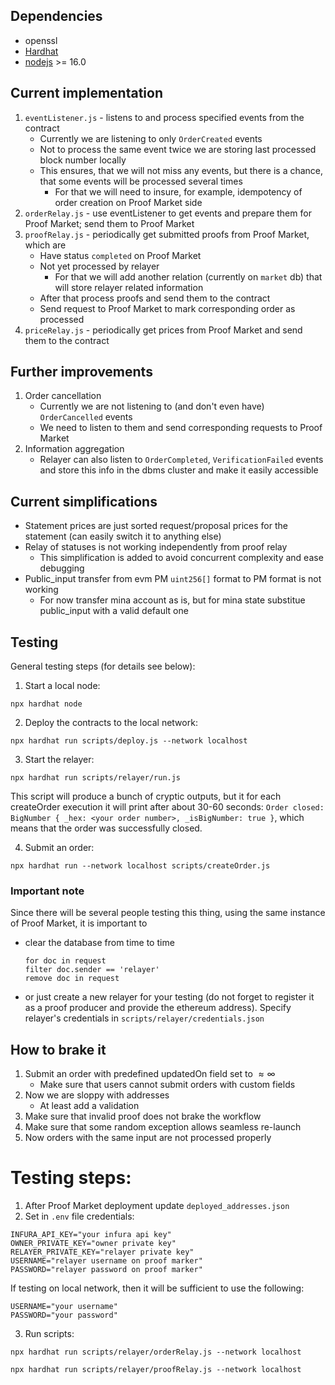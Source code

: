 ## Dependencies
- openssl
- [Hardhat](https://hardhat.org/)
- [nodejs](https://nodejs.org/en/) >= 16.0

## Current implementation
1. `eventListener.js` - listens to and process specified events from the contract
    - Currently we are listening to only `OrderCreated` events
    - Not to process the same event twice we are storing last processed block number locally
    - This ensures, that we will not miss any events, but there is a chance, that some events will be processed several times
        - For that we will need to insure, for example, idempotency of order creation on Proof Market side
2. `orderRelay.js` - use eventListener to get events and prepare them for Proof Market; send them to Proof Market
3. `proofRelay.js` - periodically get submitted proofs from Proof Market, which are
    - Have status `completed` on Proof Market
    - Not yet processed by relayer 
        - For that we will add another relation (currently on `market` db) that will store relayer related information
    - After that process proofs and send them to the contract
    - Send request to Proof Market to mark corresponding order as processed
4. `priceRelay.js` - periodically get prices from Proof Market and send them to the contract


## Further improvements
1. Order cancellation
    - Currently we are not listening to (and don't even have) `OrderCancelled` events
    - We need to listen to them and send corresponding requests to Proof Market
2. Information aggregation
    - Relayer can also listen to `OrderCompleted`, `VerificationFailed` events and store this info in the dbms cluster and make it easily accessible 


## Current simplifications
- Statement prices are just sorted request/proposal prices for the statement (can easily switch it to anything else)
- Relay of statuses is not working independently from proof relay
    - This simplification is added to avoid concurrent complexity and ease debugging
- Public_input transfer from evm PM `uint256[]` format to PM format is not working
    - For now transfer mina account as is, but for mina state substitue public_input with a valid default one


## Testing
General testing steps (for details see below):

1. Start a local node:
```
npx hardhat node
```
2. Deploy the contracts to the local network:
```
npx hardhat run scripts/deploy.js --network localhost
```
3. Start the relayer:
```
npx hardhat run scripts/relayer/run.js
```
This script will produce a bunch of cryptic outputs, but it for each createOrder execution it will print after about 30-60 seconds:
`Order closed: BigNumber { _hex: <your order number>, _isBigNumber: true }`, which means that the order was successfully closed.

4. Submit an order:
```
npx hardhat run --network localhost scripts/createOrder.js
```

### Important note
Since there will be several people testing this thing, using the same instance of Proof Market, it is important to 
- clear the database from time to time 
    ```
    for doc in request 
    filter doc.sender == 'relayer'
    remove doc in request
    ```
- or just create a new relayer for your testing (do not forget to register it as a proof producer and provide the ethereum address). Specify relayer's credentials in `scripts/relayer/credentials.json`

## How to brake it
1. Submit an order with predefined updatedOn field set to $\approx \infty$
    - Make sure that users cannot submit orders with custom fields
2. Now we are sloppy with addresses
    - At least add a validation
3. Make sure that invalid proof does not brake the workflow
4. Make sure that some random exception allows seamless re-launch
5. Now orders with the same input are not processed properly


# Testing steps:
1. After Proof Market deployment update `deployed_addresses.json`
2. Set in `.env` file credentials:
```
INFURA_API_KEY="your infura api key"
OWNER_PRIVATE_KEY="owner private key"
RELAYER_PRIVATE_KEY="relayer private key"
USERNAME="relayer username on proof marker"
PASSWORD="relayer password on proof marker"
```

If testing on local network, then it will be sufficient to use the following:
```
USERNAME="your username"
PASSWORD="your password"
```

3. Run scripts:
```
npx hardhat run scripts/relayer/orderRelay.js --network localhost
```
```
npx hardhat run scripts/relayer/proofRelay.js --network localhost
```

<!-- Or just run `npx hardhat run scripts/relayer/run.js --network sepolia` to run both scripts. -->
<!-- Note: in that case logs will be mixed and really hard to read. -->
